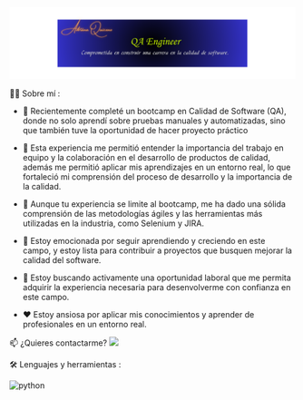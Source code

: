 <div id="header" align="center">
  <img decoding="async" src="https://github.com/QAquiceno14/QAquiceno14/blob/main/QA.png" width="2000"/>
</div>

👩‍💻 Sobre mí :

- 🔭 Recientemente completé un bootcamp en Calidad de Software (QA), donde no solo aprendí sobre pruebas manuales y automatizadas, sino que también tuve la oportunidad de hacer proyecto práctico

- 🌱  Esta experiencia me permitió entender la importancia del trabajo en equipo y la colaboración en el desarrollo de productos de calidad, además me permitió aplicar mis aprendizajes en un entorno real, lo que fortaleció mi comprensión del proceso de desarrollo y la importancia de la calidad.

- 🤔 Aunque tu experiencia se limite al bootcamp, me ha dado una sólida comprensión de las metodologías ágiles y las herramientas más utilizadas en la industria, como Selenium y JIRA. 

- 💬 Estoy emocionada por seguir aprendiendo y creciendo en este campo, y estoy lista para contribuir a proyectos que busquen mejorar la calidad del software.

- 👯 Estoy buscando activamente una oportunidad laboral que me permita adquirir la experiencia necesaria para desenvolverme con confianza en este campo.

- ❤️ Estoy ansiosa por aplicar mis conocimientos y aprender de profesionales en un entorno real.

📫 ¿Quieres contactarme? [![](https://img.shields.io/badge/LinkedIn-0077B5?style=for-the-badge&logo=linkedin&logoColor=white)](https://www.linkedin.com/in/noelianav/)

🛠️ Lenguajes y herramientas :
<div id="header" align="left">
    <img decoding="async" src="https://img.shields.io/badge/Python-3776AB?style=for-the-badge&logo=python&logoColor=white" alt="python"/>
    
